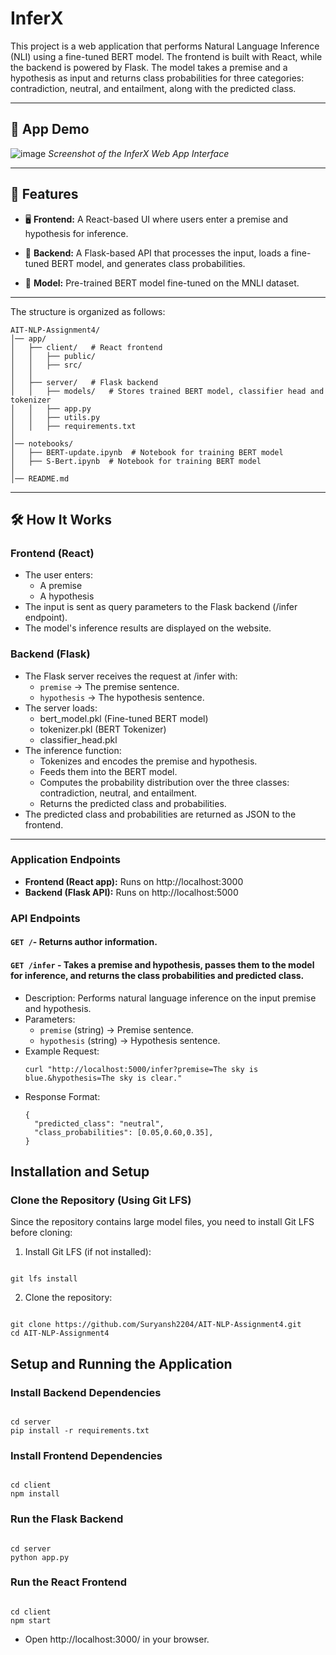 # InferX

This project is a web application that performs Natural Language Inference (NLI) using a fine-tuned BERT model. The frontend is built with React, while the backend is powered by Flask. The model takes a premise and a hypothesis as input and returns class probabilities for three categories: contradiction, neutral, and entailment, along with the predicted class.

<hr>

## 🎥 **App Demo**
![image](https://github.com/user-attachments/assets/f11c143a-5db3-434b-9545-441d3e401b35)
_Screenshot of the InferX Web App Interface_

<hr>

## 🚀 **Features**

- 🖥️ **Frontend:** A React-based UI where users enter a premise and hypothesis for inference.<br>

- 🧠 **Backend:** A Flask-based API that processes the input, loads a fine-tuned BERT model, and generates class probabilities.<br>

- 📖 **Model:** Pre-trained BERT model fine-tuned on the MNLI dataset.<br>

<hr>

The structure is organized as follows:

```
AIT-NLP-Assignment4/
│── app/
│   ├── client/   # React frontend
│   │   ├── public/
│   │   ├── src/
│   │
│   ├── server/   # Flask backend
│   │   ├── models/   # Stores trained BERT model, classifier head and tokenizer
│   │   ├── app.py
│   │   ├── utils.py
│   │   ├── requirements.txt
│
│── notebooks/
│   ├── BERT-update.ipynb  # Notebook for training BERT model
│   ├── S-Bert.ipynb  # Notebook for training BERT model
│
│── README.md
```

<hr>

## 🛠️ How It Works

### Frontend (React)

- The user enters:
  - A premise
  - A hypothesis
- The input is sent as query parameters to the Flask backend (/infer endpoint).
- The model's inference results are displayed on the website.

### Backend (Flask)

- The Flask server receives the request at /infer with:
  - `premise` → The premise sentence.
  - `hypothesis` → The hypothesis sentence.
- The server loads:
  - bert_model.pkl (Fine-tuned BERT model)
  - tokenizer.pkl (BERT Tokenizer)
  - classifier_head.pkl
- The inference function:
  - Tokenizes and encodes the premise and hypothesis.
  - Feeds them into the BERT model.
  - Computes the probability distribution over the three classes: contradiction, neutral, and entailment.
  - Returns the predicted class and probabilities.
- The predicted class and probabilities are returned as JSON to the frontend.

<hr>

### Application Endpoints

- **Frontend (React app):** Runs on http://localhost:3000
- **Backend (Flask API):** Runs on http://localhost:5000

### API Endpoints

#### **`GET /`**- Returns author information.

#### **`GET /infer`** - Takes a premise and hypothesis, passes them to the model for inference, and returns the class probabilities and predicted class.

- Description: Performs natural language inference on the input premise and hypothesis.
- Parameters:
  - `premise` (string) → Premise sentence.
  - `hypothesis` (string) → Hypothesis sentence.
- Example Request:
  ```
  curl "http://localhost:5000/infer?premise=The sky is blue.&hypothesis=The sky is clear."
  ```
- Response Format:
  ```
  {
    "predicted_class": "neutral",
    "class_probabilities": [0.05,0.60,0.35],
  }
  ```

## Installation and Setup

### Clone the Repository (Using Git LFS)

Since the repository contains large model files, you need to install Git LFS before cloning:

1. Install Git LFS (if not installed):

```

git lfs install

```

2. Clone the repository:

```

git clone https://github.com/Suryansh2204/AIT-NLP-Assignment4.git
cd AIT-NLP-Assignment4

```

## Setup and Running the Application

### Install Backend Dependencies

```

cd server
pip install -r requirements.txt

```

### Install Frontend Dependencies

```

cd client
npm install

```

### Run the Flask Backend

```

cd server
python app.py

```

### Run the React Frontend

```

cd client
npm start

```

- Open http://localhost:3000/ in your browser.
